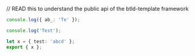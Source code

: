// READ this to understand the public api of the btld-template framework

```typescript src
console.log({ ab_: 'Te' });
```

```typescript src
console.log('Test');

let x = { test: 'abcd' };
export { x };
```

